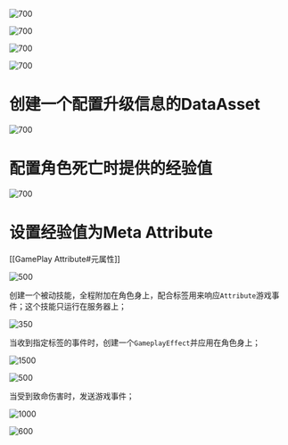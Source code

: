 ![700](https://pic-1315225359.cos.ap-shanghai.myqcloud.com/20250404150213.png)

![700](https://pic-1315225359.cos.ap-shanghai.myqcloud.com/20250404150333.png)

![700](https://pic-1315225359.cos.ap-shanghai.myqcloud.com/20250404150436.png)

![700](https://pic-1315225359.cos.ap-shanghai.myqcloud.com/20250404175034.png)

# 创建一个配置升级信息的DataAsset

![700](https://pic-1315225359.cos.ap-shanghai.myqcloud.com/20250404182400.png)

# 配置角色死亡时提供的经验值

![700](https://pic-1315225359.cos.ap-shanghai.myqcloud.com/20250404182502.png)

# 设置经验值为Meta Attribute

[[GamePlay Attribute#元属性]]

![500](https://pic-1315225359.cos.ap-shanghai.myqcloud.com/20250404193629.png)



创建一个被动技能，全程附加在角色身上，配合标签用来响应`Attribute`游戏事件；这个技能只运行在服务器上；

![350](https://pic-1315225359.cos.ap-shanghai.myqcloud.com/20250404184031.png)

当收到指定标签的事件时，创建一个`GameplayEffect`并应用在角色身上；

![1500](https://pic-1315225359.cos.ap-shanghai.myqcloud.com/20250404193417.png)

![500](https://pic-1315225359.cos.ap-shanghai.myqcloud.com/20250404193131.png)

当受到致命伤害时，发送游戏事件；

![1000](https://pic-1315225359.cos.ap-shanghai.myqcloud.com/20250404200353.png)

![600](https://pic-1315225359.cos.ap-shanghai.myqcloud.com/20250404200522.png)

